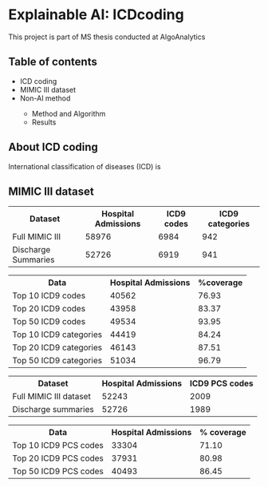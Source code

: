 <h1> Explainable AI: ICDcoding </h1>
This project is part of MS thesis conducted at AlgoAnalytics
<h2> Table of contents </h2>
<ul>
<li>ICD coding </li>
<li>MIMIC III dataset</li>
<li> Non-AI method </li>
 <ul>
 <li> Method and Algorithm </li>
 <li> Results </li>
 </ul>
</ul>

<h2> About ICD coding </h2>
International classification of diseases (ICD) is
<h2> MIMIC III dataset </h2>
<table>
 <tr>
  <th>Dataset</th>
  <th>Hospital Admissions</th>
  <th>ICD9 codes</th>
  <th>ICD9 categories</th>
 </tr>
 <tr>
  <td> Full MIMIC III </td>
  <td> 58976 </td>
  <td> 6984 </td>
  <td> 942 </td>
 </tr>
 <tr>
  <td> Discharge Summaries </td>
  <td> 52726 </td>
  <td> 6919 </td>
  <td> 941 </td>
 </tr>
</table>
<table>
 <tr>
  <th> Data </th>
  <th> Hospital Admissions </th>
  <th> %coverage </th>
 </tr>
 <tr>
  <td> Top 10 ICD9 codes </td>
  <td> 40562 </td>
  <td> 76.93 </td>
 </tr>
 <tr>
  <td> Top 20 ICD9 codes </td>
  <td> 43958 </td>
  <td> 83.37 </td>
 </tr>
 <tr>
  <td> Top 50 ICD9 codes </td>
  <td> 49534 </td>
  <td> 93.95 </td>
 </tr>
 <tr>
  <td> Top 10 ICD9 categories </td>
  <td> 44419 </td>
  <td> 84.24 </td>
 </tr>
 <tr>
  <td> Top 20 ICD9 categories </td>
  <td> 46143 </td>
  <td> 87.51 </td>
 </tr>
 <tr>
  <td> Top 50 ICD9 categories </td>
  <td> 51034 </td>
  <td> 96.79 </td>
 </tr>
</table>

<table>
 <tr>
  <th> Dataset </th>
  <th> Hospital Admissions </th>
  <th> ICD9 PCS codes </th>
 </tr>
 <tr>
  <td> Full MIMIC III dataset </td>
  <td> 52243 </td>
  <td> 2009</td>
 </tr>
 <tr>
  <td> Discharge summaries </td>
  <td> 52726 </td>
  <td> 1989 </td>
 </tr>
</table>
<table>
 <tr>
  <th> Data </th>
  <th> Hospital Admissions </th>
  <th>  % coverage </th>
 </tr>
 <tr>
  <td> Top 10 ICD9 PCS codes </td>
  <td> 33304 </td>
  <td> 71.10 </td>
 </tr>
 <tr>
  <td> Top 20 ICD9 PCS codes </td>
  <td> 37931 </td>
  <td> 80.98 </td>
 </tr>
 <tr>
  <td> Top 50 ICD9 PCS codes </td>
  <td> 40493 </td>
  <td> 86.45</td>
 </tr>
</table>
